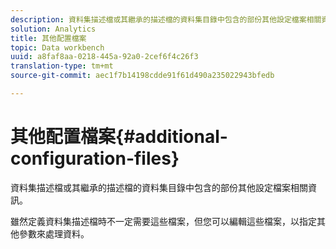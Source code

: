 ```yaml
---
description: 資料集描述檔或其繼承的描述檔的資料集目錄中包含的部份其他設定檔案相關資訊。
solution: Analytics
title: 其他配置檔案
topic: Data workbench
uuid: a8faf8aa-0218-445a-92a0-2cef6f4c26f3
translation-type: tm+mt
source-git-commit: aec1f7b14198cdde91f61d490a235022943bfedb

---
```



# 其他配置檔案{#additional-configuration-files}

資料集描述檔或其繼承的描述檔的資料集目錄中包含的部份其他設定檔案相關資訊。

雖然定義資料集描述檔時不一定需要這些檔案，但您可以編輯這些檔案，以指定其他參數來處理資料。
